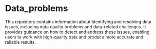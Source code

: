 # Data_problems
This repository contains information about identifying and resolving data issues, including data quality problems and data-related challenges. It provides guidance on how to detect and address these issues, enabling users to work with high-quality data and produce more accurate and reliable results.
